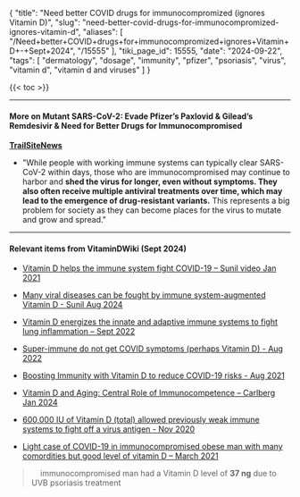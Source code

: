 {
    "title": "Need better COVID drugs for immunocompromized (ignores Vitamin D)",
    "slug": "need-better-covid-drugs-for-immunocompromized-ignores-vitamin-d",
    "aliases": [
        "/Need+better+COVID+drugs+for+immunocompromized+ignores+Vitamin+D+-+Sept+2024",
        "/15555"
    ],
    "tiki_page_id": 15555,
    "date": "2024-09-22",
    "tags": [
        "dermatology",
        "dosage",
        "immunity",
        "pfizer",
        "psoriasis",
        "virus",
        "vitamin d",
        "vitamin d and viruses"
    ]
}


{{< toc >}}

---

#### More on Mutant SARS-CoV-2:  Evade Pfizer’s Paxlovid & Gilead’s Remdesivir & Need for Better Drugs for Immunocompromised

 **[TrailSiteNews](https://www.trialsitenews.com/a/more-on-mutant-sars-cov-2-evade-pfizers-paxlovid-gileads-remdesivir-need-for-better-drugs-for-immunocompromised-4704530b)** 

* "While people with working immune systems can typically clear SARS-CoV-2 within days, those who are immunocompromised may continue to harbor and  **shed the virus for longer, even without symptoms. They also often receive multiple antiviral treatments over time, which may lead to the emergence of drug-resistant variants.**  This represents a big problem for society as they can become places for the virus to mutate and grow and spread."

---

#### Relevant items from VitaminDWiki (Sept 2024)

* [Vitamin D helps the immune system fight COVID-19 – Sunil video Jan 2021](/posts/vitamin-d-helps-the-immune-system-fight-covid-19-sunil-video)

* [Many viral diseases can be fought by immune system-augmented Vitamin D - Sunil Aug 2024](/posts/many-viral-diseases-can-be-fought-by-immune-system-augmented-vitamin-d-sunil)

* [Vitamin D energizes the innate and adaptive immune systems to fight lung inflammation – Sept 2022](/posts/vitamin-d-energizes-the-innate-and-adaptive-immune-systems-to-fight-lung-inflammation)

* [Super-immune do not get COVID symptoms (perhaps Vitamin D) - Aug 2022](/posts/super-immune-do-not-get-covid-symptoms-perhaps-vitamin-d)

* [Boosting Immunity with Vitamin D to reduce COVID-19 risks - Aug 2021](/posts/boosting-immunity-with-vitamin-d-to-reduce-covid-19-risks)

* [Vitamin D and Aging: Central Role of Immunocompetence – Carlberg Jan 2024](/posts/vitamin-d-and-aging-central-role-of-immunocompetence-carlberg)

* [600,000 IU of Vitamin D (total) allowed previously weak immune systems to fight off a virus antigen - Nov 2020](/posts/600000-iu-of-vitamin-d-total-allowed-previously-weak-immune-systems-to-fight-off-a-virus-antigen)

* [Light case of COVID-19 in immunocompromised obese man with many comordities but good level of vitamin D – March 2021](/posts/light-case-of-covid-19-in-immunocompromised-obese-man-with-many-comordities-but--el-of-vitamin-d)

> &nbsp; &nbsp;  immunocompromised man had a Vitamin D level of  **37 ng**  due to UVB psoriasis treatment